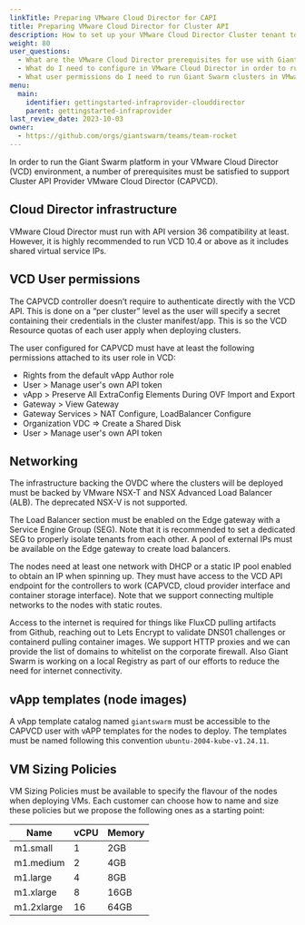 ```yaml
---
linkTitle: Preparing VMware Cloud Director for CAPI
title: Preparing VMware Cloud Director for Cluster API
description: How to set up your VMware Cloud Director Cluster tenant to run Giant Swarm management clusters and workload clusters under your jurisdiction.
weight: 80
user_questions:
  - What are the VMware Cloud Director prerequisites for use with Giant Swarm?
  - What do I need to configure in VMware Cloud Director in order to run Giant Swarm clusters?
  - What user permissions do I need to run Giant Swarm clusters in VMware Cloud Director?
menu:
  main:
    identifier: gettingstarted-infraprovider-clouddirector
    parent: gettingstarted-infraprovider
last_review_date: 2023-10-03
owner:
  - https://github.com/orgs/giantswarm/teams/team-rocket
---
```

In order to run the Giant Swarm platform in your VMware Cloud Director (VCD) environment, a number of prerequisites must be satisfied to support Cluster API Provider VMware Cloud Director (CAPVCD).

## Cloud Director infrastructure

VMware Cloud Director must run with API version 36 compatibility at least. However, it is highly recommended to run VCD 10.4 or above as it includes shared virtual service IPs.

## VCD User permissions

The CAPVCD controller doesn’t require to authenticate directly with the VCD API. This is done on a “per cluster” level as the user will specify a secret containing their credentials in the cluster manifest/app. This is so the VCD Resource quotas of each user apply when deploying clusters.

The user configured for CAPVCD must have at least the following permissions attached to its user role in VCD:

* Rights from the default vApp Author role
* User > Manage user's own API token
* vApp > Preserve All ExtraConfig Elements During OVF Import and Export
* Gateway > View Gateway
* Gateway Services > NAT Configure, LoadBalancer Configure
* Organization VDC => Create a Shared Disk
* User > Manage user's own API token

## Networking

The infrastructure backing the OVDC where the clusters will be deployed must be backed by VMware NSX-T and NSX Advanced Load Balancer (ALB). The deprecated NSX-V is not supported.

The Load Balancer section must be enabled on the Edge gateway with a Service Engine Group (SEG). Note that it is recommended to set a dedicated SEG to properly isolate tenants from each other. A pool of external IPs must be available on the Edge gateway to create load balancers.

The nodes need at least one network with DHCP or a static IP pool enabled  to obtain an IP when spinning up. They must have access to the VCD API endpoint for the controllers to work (CAPVCD, cloud provider interface and container storage interface). Note that we support connecting multiple networks to the nodes with static routes.

Access to the internet is required for things like FluxCD pulling artifacts from Github, reaching out to Lets Encrypt to validate DNS01 challenges or containerd pulling container images. We support HTTP proxies and we can provide the list of domains to whitelist on the corporate firewall. Also Giant Swarm is working on a local Registry as part of our efforts to reduce the need for internet connectivity.

## vApp templates (node images)

A vApp template catalog named `giantswarm` must be accessible to the CAPVCD user with vAPP templates for the nodes to deploy. The templates must be named following this convention `ubuntu-2004-kube-v1.24.11`.

## VM Sizing Policies

VM Sizing Policies must be available to specify the flavour of the nodes when deploying VMs. Each customer can choose how to name and size these policies but we propose the following ones as a starting point:

| Name | vCPU | Memory |
|------|------|--------|
| m1.small | 1 | 2GB |
| m1.medium | 2 | 4GB |
| m1.large | 4 | 8GB |
| m1.xlarge | 8 | 16GB |
| m1.2xlarge | 16 | 64GB |

